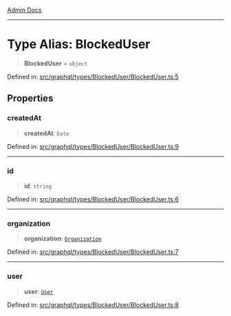 [Admin Docs](/)

***

# Type Alias: BlockedUser

> **BlockedUser** = `object`

Defined in: [src/graphql/types/BlockedUser/BlockedUser.ts:5](https://github.com/PurnenduMIshra129th/talawa-api/blob/89904a627ec60a3b378f6b033f4255df4e9e59ab/src/graphql/types/BlockedUser/BlockedUser.ts#L5)

## Properties

### createdAt

> **createdAt**: `Date`

Defined in: [src/graphql/types/BlockedUser/BlockedUser.ts:9](https://github.com/PurnenduMIshra129th/talawa-api/blob/89904a627ec60a3b378f6b033f4255df4e9e59ab/src/graphql/types/BlockedUser/BlockedUser.ts#L9)

***

### id

> **id**: `string`

Defined in: [src/graphql/types/BlockedUser/BlockedUser.ts:6](https://github.com/PurnenduMIshra129th/talawa-api/blob/89904a627ec60a3b378f6b033f4255df4e9e59ab/src/graphql/types/BlockedUser/BlockedUser.ts#L6)

***

### organization

> **organization**: [`Organization`](../../../Organization/Organization/type-aliases/Organization.md)

Defined in: [src/graphql/types/BlockedUser/BlockedUser.ts:7](https://github.com/PurnenduMIshra129th/talawa-api/blob/89904a627ec60a3b378f6b033f4255df4e9e59ab/src/graphql/types/BlockedUser/BlockedUser.ts#L7)

***

### user

> **user**: [`User`](../../../User/User/type-aliases/User.md)

Defined in: [src/graphql/types/BlockedUser/BlockedUser.ts:8](https://github.com/PurnenduMIshra129th/talawa-api/blob/89904a627ec60a3b378f6b033f4255df4e9e59ab/src/graphql/types/BlockedUser/BlockedUser.ts#L8)
